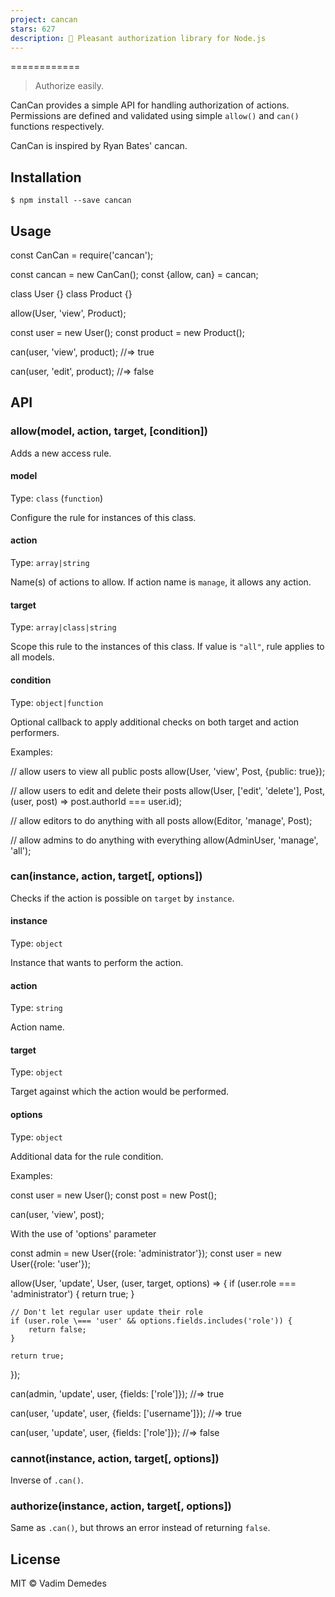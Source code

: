 ```yaml
---
project: cancan
stars: 627
description: 🔑 Pleasant authorization library for Node.js
---
```


  
  
  
  

============

> Authorize easily.

CanCan provides a simple API for handling authorization of actions. Permissions are defined and validated using simple `allow()` and `can()` functions respectively.

CanCan is inspired by Ryan Bates' cancan.

Installation
------------

```
$ npm install --save cancan
```

Usage
-----

const CanCan \= require('cancan');

const cancan \= new CanCan();
const {allow, can} \= cancan;

class User {}
class Product {}

allow(User, 'view', Product);

const user \= new User();
const product \= new Product();

can(user, 'view', product);
//=> true

can(user, 'edit', product);
//=> false

API
---

### allow(model, action, target, \[condition\])

Adds a new access rule.

#### model

Type: `class` (`function`)

Configure the rule for instances of this class.

#### action

Type: `array|string`

Name(s) of actions to allow. If action name is `manage`, it allows any action.

#### target

Type: `array|class|string`

Scope this rule to the instances of this class. If value is `"all"`, rule applies to all models.

#### condition

Type: `object|function`

Optional callback to apply additional checks on both target and action performers.

Examples:

// allow users to view all public posts
allow(User, 'view', Post, {public: true});

// allow users to edit and delete their posts
allow(User, \['edit', 'delete'\], Post, (user, post) \=> post.authorId \=== user.id);

// allow editors to do anything with all posts
allow(Editor, 'manage', Post);

// allow admins to do anything with everything
allow(AdminUser, 'manage', 'all');

### can(instance, action, target\[, options\])

Checks if the action is possible on `target` by `instance`.

#### instance

Type: `object`

Instance that wants to perform the action.

#### action

Type: `string`

Action name.

#### target

Type: `object`

Target against which the action would be performed.

#### options

Type: `object`

Additional data for the rule condition.

Examples:

const user \= new User();
const post \= new Post();

can(user, 'view', post);

With the use of 'options' parameter

const admin \= new User({role: 'administrator'});
const user \= new User({role: 'user'});

allow(User, 'update', User, (user, target, options) \=> {
	if (user.role \=== 'administrator') {
		return true;
	}

	// Don't let regular user update their role
	if (user.role \=== 'user' && options.fields.includes('role')) {
		return false;
	}

	return true;
});

can(admin, 'update', user, {fields: \['role'\]});
//=> true

can(user, 'update', user, {fields: \['username'\]});
//=> true

can(user, 'update', user, {fields: \['role'\]});
//=> false

### cannot(instance, action, target\[, options\])

Inverse of `.can()`.

### authorize(instance, action, target\[, options\])

Same as `.can()`, but throws an error instead of returning `false`.

License
-------

MIT © Vadim Demedes
